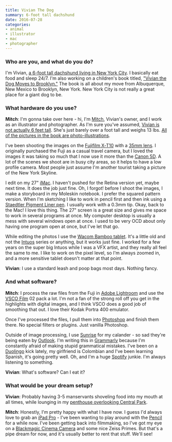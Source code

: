 ```yaml
---
title: Vivian The Dog
summary: 6-foot tall dachshund
date: 2016-07-28
categories:
- animal
- illustrator
- mac
- photographer
---
```


### Who are you, and what do you do?

I'm Vivian, [a 6-foot tall dachshund living in New York City](http://mitchboyer.com/vivian-the-dog "Vivian's webpage."). I basically eat food and sleep 24/7. I'm also working on a children's book titled, ["Vivian the Dog Moves to Brooklyn."](https://www.kickstarter.com/projects/mitchboyer/vivian-the-dog-moves-to-brooklyn/ "Vivian's Kickstarter project.") The book is all about my move from Albuquerque, New Mexico to Brooklyn, New York. New York City is not really a great place for a giant dog to be.

### What hardware do you use?

**Mitch**: I'm gonna take over here - hi, I'm [Mitch](http://mitchboyer.com/ "Mitch's website."), Vivian's owner, and I work as an illustrator and photographer. As I'm sure you've assumed, [Vivian is not actually 6 feet tall](https://www.instagram.com/p/BF0-PPSLNxK/ "A photo of Vivian on Instagram."). She's just barely over a foot tall and weighs 13 lbs. [All of the pictures in the book are photo-illustrations](http://imgur.com/gallery/cImIW "Details of how Mitch takes photos of Vivian.").

I've been shooting the images on the [Fujifilm X‑T10][x-t10] with a [35mm lens][xf35mmf2-r-wr]. I originally purchased the Fuji as a casual travel camera, but I loved the images it was taking so much that I now use it more than the [Canon 5D][eos-5d]. A lot of the scenes we shoot are in busy city areas, so it helps to have a low profile camera. Most people just assume I'm another tourist taking a picture of the New York Skyline.

I edit on my 27" [iMac][]. I haven't pushed for the Retina version yet, maybe next time. It does the job just fine. Oh, I forgot! before I shoot the images, I make a storyboard in my Moleskin notebook. I prefer the squared pattern version. When I'm sketching I like to work in pencil first and then ink using a [Staedtler Pigment Liner pen][pigment-liner-308]. I usually work with a 0.3mm tip. Okay, back to the Mac! I love this thing. The 27" screen is a great size and gives me space to work in several programs at once. My computer desktop is usually a mess with several windows open at once. I used to be very OCD about only having one program open at once, but I've let that go.

While editing the photos I use the [Wacom Bamboo tablet][bamboo]. It's a little old and not the [Intuos][] series or anything, but it works just fine. I worked for a few years on the super big Intuos while I was a VFX artist, and they really all feel the same to me. I like to work on the pixel level, so I'm always zoomed in, and a more sensitive tablet doesn't matter at that point.

**Vivian**: I use a standard leash and poop bags most days. Nothing fancy.

### And what software?

**Mitch**: I process the raw files from the Fuji in [Adobe Lightroom][lightroom] and use the [VSCO Film][vsco-film] 02 pack a lot. I'm not a fan of the strong roll off you get in the highlights with digital images, and I think VSCO does a good job of smoothing that out. I love their Kodak Portra 400 emulator.

Once I've processed the files, I pull them into [Photoshop][] and finish them there. No special filters or plugins. Just vanilla Photoshop.

Outside of image processing, I use [Sunrise][] for my calander - so sad they're being eaten by [Outlook][]. I'm writing this in [Grammarly][] because I'm constantly afraid of making stupid grammatical mistakes. I've been on a [Duolingo][duolingo-ios] kick lately, my girlfriend is Colombian and I've been learning Spanish, it's going pretty well. Oh, and I'm a huge [Spotify][] junkie. I'm always listening to something.

**Vivian**: What's software? Can I eat it?

### What would be your dream setup?

**Vivian**: Probably having 3-5 manservants shoveling food into my mouth at all times, while lounging in my [penthouse overlooking Central Park](http://www.forbes.com/sites/morganbrennan/2012/07/30/a-look-at-new-york-citys-100-million-penthouse/ "An article about a $100 million penthouse in New York.").

**Mitch**: Honestly, I'm pretty happy with what I have now. I guess I'd always love to grab an [iPad Pro][ipad-pro] - I've been wanting to play around with the [Pencil][apple-pencil] for a while now. I've been getting back into filmmaking, so I've got my eye on a [Blackmagic Cinema Camera][cinema-camera] and some nice Zeiss Primes. But that's a pipe dream for now, and it's usually better to rent that stuff. We'll see!

[apple-pencil]: https://www.apple.com/apple-pencil/ "A stylus for the iPad Pro."
[bamboo]: https://www.wacom.com/en-us/us/bamboo "Smaller pen/multi-touch tablets."
[cinema-camera]: https://www.blackmagicdesign.com/products/blackmagicursaminipro "A digital film camera."
[duolingo-ios]: https://apps.apple.com/app/duolingo-learn-spanish-french/id570060128 "An app for learning languages."
[eos-5d]: https://en.wikipedia.org/wiki/Canon_EOS_5D "A 12 megapixel DSLR."
[grammarly]: http://web.archive.org/web/20221227052606/https://www.grammarly.com/ "A writing and grammar service."
[imac]: https://www.apple.com/imac-24/ "An all-in-one computer."
[intuos]: https://www.wacom.com/en-us/products/pen-tablets/wacom-intuos "A pen tablet."
[ipad-pro]: https://en.wikipedia.org/wiki/IPad_Pro "An iOS tablet."
[lightroom]: https://www.adobe.com/products/photoshop-lightroom.html "Photo management and editing software."
[outlook]: https://www.microsoft.com/en-us/microsoft-365/outlook/outlook-for-business "An email, calendar and contact software suite."
[photoshop]: https://www.adobe.com/products/photoshop.html "A bitmap image editor."
[pigment-liner-308]: http://web.archive.org/web/20190203013853/https://www.staedtler.com/intl/en/products/fineliners/pigment-liner-308-fineliner-m308/ "A pen."
[spotify]: https://open.spotify.com/__noul__?pfhp=2c2ccb58-8a92-4713-a1c0-8b43b3090b49 "A music streaming service."
[sunrise]: https://apps.apple.com/app/sunrise-calendar/id886106985 "A Mac app for viewing your Google Calendar."
[vsco-film]: http://web.archive.org/web/20171230140856/http://vsco.co/store/film "Film-like presets for Lightroom and Photoshop."
[x-t10]: https://www.fujifilm.com/us/enproducts/digital_cameras/x/fujifilm_x_t10/ "A 16 megapixel mirrorless camera."
[xf35mmf2-r-wr]: http://web.archive.org/web/20190608034420/https://www.fujifilm.com/products/digital_cameras/x/fujinon_lens_xf35mmf2_r_wr/ "A camera lens."
